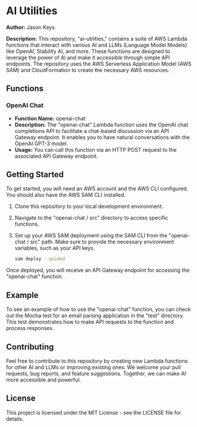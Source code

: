 # AI Utilities

**Author:** Jason Keys

**Description:**
This repository, "ai-utilities," contains a suite of AWS Lambda functions that interact with various AI and LLMs (Language Model Models) like OpenAI, Stability AI, and more. These functions are designed to leverage the power of AI and make it accessible through simple API endpoints. The repository uses the AWS Serverless Application Model (AWS SAM) and CloudFormation to create the necessary AWS resources.

## Functions

### OpenAI Chat

- **Function Name:** openai-chat
- **Description:** The "openai-chat" Lambda function uses the OpenAI chat completions API to facilitate a chat-based discussion via an API Gateway endpoint. It enables you to have natural conversations with the OpenAI GPT-3 model.
- **Usage:** You can call this function via an HTTP POST request to the associated API Gateway endpoint.

## Getting Started

To get started, you will need an AWS account and the AWS CLI configured. You should also have the AWS SAM CLI installed.

1. Clone this repository to your local development environment.

2. Navigate to the "openai-chat / src" directory to access specific functions.

3. Set up your AWS SAM deployment using the SAM CLI from the  "openai-chat / src" path. Make sure to provide the necessary environment variables, such as your API keys.

   ```bash
   sam deploy --guided

Once deployed, you will receive an API Gateway endpoint for accessing the "openai-chat" function.

## Example
To see an example of how to use the "openai-chat" function, you can check out the Mocha test for an email parsing application in the "test" directory. This test demonstrates how to make API requests to the function and process responses.

## Contributing
Feel free to contribute to this repository by creating new Lambda functions for other AI and LLMs or improving existing ones. We welcome your pull requests, bug reports, and feature suggestions. Together, we can make AI more accessible and powerful.

## License
This project is licensed under the MIT License - see the LICENSE file for details.
